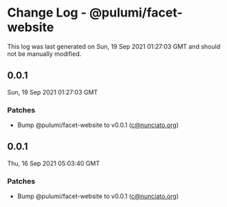 # Change Log - @pulumi/facet-website

This log was last generated on Sun, 19 Sep 2021 01:27:03 GMT and should not be manually modified.

<!-- Start content -->

## 0.0.1

Sun, 19 Sep 2021 01:27:03 GMT

### Patches

- Bump @pulumi/facet-website to v0.0.1 (c@nunciato.org)

## 0.0.1

Thu, 16 Sep 2021 05:03:40 GMT

### Patches

- Bump @pulumi/facet-website to v0.0.1 (c@nunciato.org)
